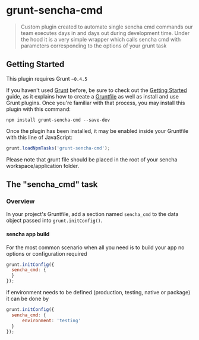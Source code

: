 # grunt-sencha-cmd

> Custom plugin created to automate single sencha cmd commands our team executes days in and days out 
> during development time. Under the hood it is a very simple wrapper which calls sencha cmd with parameters 
> corresponding to the options of your grunt task

## Getting Started
This plugin requires Grunt `~0.4.5`

If you haven't used [Grunt](http://gruntjs.com/) before, be sure to check out the [Getting Started](http://gruntjs.com/getting-started) guide, as it explains how to create a [Gruntfile](http://gruntjs.com/sample-gruntfile) as well as install and use Grunt plugins. Once you're familiar with that process, you may install this plugin with this command:

```shell
npm install grunt-sencha-cmd --save-dev
```

Once the plugin has been installed, it may be enabled inside your Gruntfile with this line of JavaScript:

```js
grunt.loadNpmTasks('grunt-sencha-cmd');
```

Please note that grunt file should be placed in the root of your sencha workspace/application folder.

## The "sencha_cmd" task

### Overview
In your project's Gruntfile, add a section named `sencha_cmd` to the data object passed into `grunt.initConfig()`.


####  sencha app build
For the most common scenario when all you need is to build your app no options or configuration required
```js
grunt.initConfig({
  sencha_cmd: {    
  }
});
```

if environment needs to be defined (production, testing, native or package) it can be done by
```js
grunt.initConfig({
  sencha_cmd: {
      environment: 'testing'
  }
});
```
